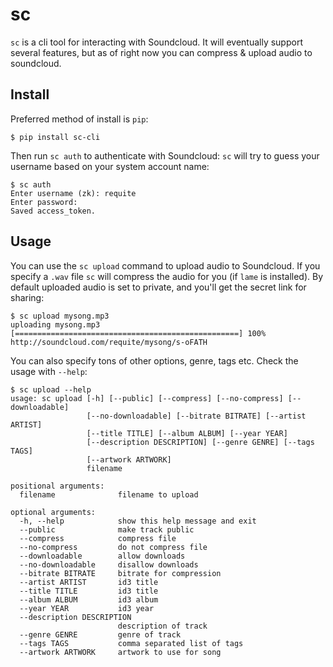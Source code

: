 # sc
`sc` is a cli tool for interacting with Soundcloud. It will eventually support
several features, but as of right now you can compress & upload audio to
soundcloud.

## Install
Preferred method of install is `pip`:

    $ pip install sc-cli

Then run `sc auth` to authenticate with Soundcloud: `sc` will try to guess your
username based on your system account name:

    $ sc auth
    Enter username (zk): requite
    Enter password:
    Saved access_token.

## Usage
You can use the `sc upload` command to upload audio to Soundcloud. If you
specify a `.wav` file `sc` will compress the audio for you (if `lame` is
installed). By default uploaded audio is set to private, and you'll get the secret
link for sharing:

    $ sc upload mysong.mp3
    uploading mysong.mp3 [==================================================] 100%
    http://soundcloud.com/requite/mysong/s-oFATH

You can also specify tons of other options, genre, tags etc. Check the usage
with `--help`:

    $ sc upload --help
    usage: sc upload [-h] [--public] [--compress] [--no-compress] [--downloadable]
                     [--no-downloadable] [--bitrate BITRATE] [--artist ARTIST]
                     [--title TITLE] [--album ALBUM] [--year YEAR]
                     [--description DESCRIPTION] [--genre GENRE] [--tags TAGS]
                     [--artwork ARTWORK]
                     filename

    positional arguments:
      filename              filename to upload

    optional arguments:
      -h, --help            show this help message and exit
      --public              make track public
      --compress            compress file
      --no-compress         do not compress file
      --downloadable        allow downloads
      --no-downloadable     disallow downloads
      --bitrate BITRATE     bitrate for compression
      --artist ARTIST       id3 title
      --title TITLE         id3 title
      --album ALBUM         id3 album
      --year YEAR           id3 year
      --description DESCRIPTION
                            description of track
      --genre GENRE         genre of track
      --tags TAGS           comma separated list of tags
      --artwork ARTWORK     artwork to use for song
